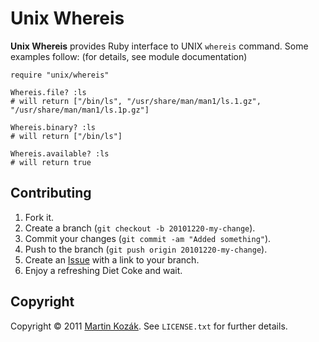 Unix Whereis
============

**Unix Whereis** provides Ruby interface to UNIX `whereis` command. 
Some examples follow: (for details, see module documentation)

    require "unix/whereis"
    
    Whereis.file? :ls   
    # will return ["/bin/ls", "/usr/share/man/man1/ls.1.gz", "/usr/share/man/man1/ls.1p.gz"]
    
    Whereis.binary? :ls
    # will return ["/bin/ls"]
    
    Whereis.available? :ls
    # will return true
    
Contributing
------------

1. Fork it.
2. Create a branch (`git checkout -b 20101220-my-change`).
3. Commit your changes (`git commit -am "Added something"`).
4. Push to the branch (`git push origin 20101220-my-change`).
5. Create an [Issue][2] with a link to your branch.
6. Enjoy a refreshing Diet Coke and wait.

Copyright
---------

Copyright &copy; 2011 [Martin Kozák][3]. See `LICENSE.txt` for
further details.

[2]: http://github.com/martinkozak/unix-whereis/issues
[3]: http://www.martinkozak.net/

